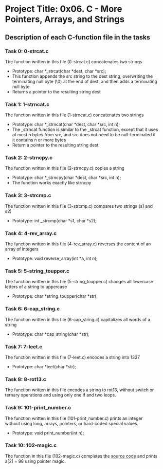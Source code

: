 # Project Title: 0x06. C - More Pointers, Arrays, and Strings

## Description of each C-function file in the tasks

### Task 0: 0-strcat.c

The function written in this file (0-strcat.c) concatenates two strings
- Prototype: char *_strcat(char *dest, char *src);
- This function appends the src string to the dest string, overwriting the terminating null byte (\0) at the end of dest, and then adds a terminating null byte
- Returns a pointer to the resulting string dest

### Task 1: 1-strncat.c

The function written in this file (1-strncat.c) concatenates two strings
- Prototype: char *_strncat(char *dest, char *src, int n);
- The _strncat function is similar to the _strcat function, except that
it uses at most n bytes from src, and src does not need to be null-terminated if it contains n or more bytes
- Return a pointer to the resulting string dest

### Task 2: 2-strncpy.c
The function written in this file (2-strncpy.c) copies a string
- Prototype: char *_strncpy(char *dest, char *src, int n);
- The function works exactly like strncpy

### Task 3: 3-strcmp.c
The function written in this file (3-strcmp.c) compares two strings (s1 and s2)
- Prototype: int _strcmp(char *s1, char *s2);

### Task 4: 4-rev_array.c
The function written in this file (4-rev_array.c) reverses the content of an array of integers
- Prototype: void reverse_array(int *a, int n);

### Task 5: 5-string_toupper.c
The function written in this file (5-string_toupper.c) changes all lowercase letters of a string to uppercase
- Prototype: char *string_toupper(char *str);

### Task 6: 6-cap_string.c
The function written in this file (6-cap_string.c) capitalizes all words of a string
- Prototype: char *cap_string(char *str);

### Task 7: 7-leet.c
The function written in this file (7-leet.c) encodes a string into 1337
- Prototype: char *leet(char *str);

### Task 8: 8-rot13.c
The function written in this file encodes a string to rot13, without switch or ternary operations and using only one if and two loops.

### Task 9: 101-print_number.c
The function written in this file (101-print_number.c) prints an integer without using long, arrays, pointers, or hard-coded special values.
- Prototype: void print_number(int n);

### Task 10: 102-magic.c
The function in this file (102-magic.c) completes the [source code](https://github.com/alx-tools/make_magic_happen/blob/master/magic.c) and prints a[2] = 98 using pointer magic.

